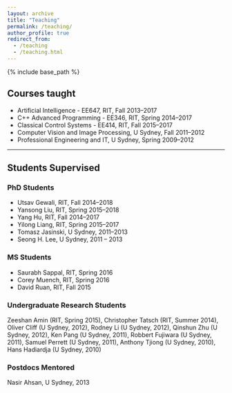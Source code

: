 ```yaml
---
layout: archive
title: "Teaching"
permalink: /teaching/
author_profile: true
redirect_from:
  - /teaching
  - /teaching.html
---
```


{% include base_path %}

## Courses taught
* Artificial Intelligence - EE647, RIT, Fall 2013–2017
* C++ Advanced Programming - EE346, RIT, Spring 2014–2017
* Classical Control Systems - EE414, RIT, Fall 2015–2017
* Computer Vision and Image Processing, U Sydney, Fall 2011–2012 
* Professional Engineering and IT, U Sydney, Spring 2009–2012

---
## Students Supervised

### PhD Students
* Utsav Gewali, RIT, Fall 2014–2018
* Yansong Liu, RIT, Spring 2015–2018
* Yang Hu, RIT, Fall 2014–2017
* Yilong Liang, RIT, Spring 2015–2017
* Tomasz Jasinski, U Sydney, 2011–2013
* Seong H. Lee, U Sydney, 2011 – 2013

### MS Students 
* Saurabh Sappal, RIT, Spring 2016
* Corey Muench, RIT, Spring 2016
* David Ruan, RIT, Fall 2015

### Undergraduate Research Students 
Zeeshan Amin (RIT, Spring 2015), Christopher Tatsch (RIT, Summer 2014), 
Oliver Cliff (U Sydney, 2012), Rodney Li (U Sydney, 2012), Qinshun Zhu (U Sydney, 2012), Ken Pang (U Sydney, 2011), Robbert Fujiwara (U Sydney, 2011), Samuel Perrett (U Sydney, 2011), Anthony Tjiong (U Sydney, 2010), Hans Hadiardja (U Sydney, 2010)

### Postdocs Mentored
Nasir Ahsan, U Sydney, 2013





